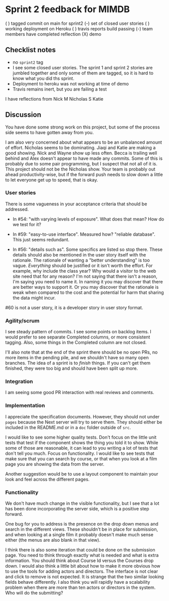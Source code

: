 # Sprint 2 feedback for MIMDB

( ) tagged commit on main for sprint2
(-) set of closed user stories
( ) working deployment on Heroku
( ) travis reports build passing
(-) team members have completed reflection
(X) demo

## Checklist notes

- no `sprint2` tag
- I see some closed user stories. The sprint 1 and sprint 2 stories are jumbled together and only some of them are tagged, so it is hard to know what you did ths sprint. 
- Deployment to heroku was not working at time of demo
- Travis remains inert, but you are failing a test


I have reflections from 
Nick M
Nicholas S
Katie

## Discussion

You have done some strong work on this project, but some of the process side seems to have gotten away from you. 

I am also very concerned about what appears to be an unbalanced amount of effort. Nicholas seems to be dominating. Jiaqi and Katie are making a good showing. Nick and Wayne show up less often. Becca is trailing well behind and Alex doesn't appear to have made any commits. Some of this is probably due to some pair programming, but I suspect that not all of it is. This project should not be the Nicholas show. Your team is probably out ahead productivity-wise, but if the forward push needs to slow down a little to let everyone get up to speed, that is okay.

### User stories

There is some vagueness in your acceptance criteria that should be addressed.

- In #54: "with varying levels of exposure". What does that mean? How do we test for it?

- In #59: "easy-to-use interface". Measured how? "reliable database". This just seems redundant.

- In #56: "details such as". Some specifics are listed so stop there. These details should also be mentioned in the user story itself with the rationale. The rationale of wanting a "better understanding" is too vague. _Everything_ should be justified or it isn't worth the effort. For example, why include the class year? Why would a visitor to the web site need that for any reason? I'm not saying that there isn't a reason, I'm saying you need to name it. In naming it you may discover that there are better ways to support it. Or you may discover that the rationale is weak when compared to the cost and the potential for harm that sharing the data might incur. 


#60 is not a user story, it is a developer story in user story format. 

### Agility/scrum

I see  steady pattern of commits. I see some points on backlog items. I would prefer to see separate Completed columns, or more consistent tagging. Also, some things in the Completed column are not closed.

I'll also note that at the end of the sprint there should be no open PRs, no more items in the pending pile, and we shouldn't have so many open branches. The idea of a sprint is to _finish_ things. If you can't get them finished, they were too big and should have been split up more.


### Integration

I am seeing some good PR interaction with real reviews and comments. 

### Implementation

I appreciate the specification documents. However, they should not under `pages` because the Next server will try to serve them. They should either be included in the README.md or in a `doc` folder outside of `src`.

I would like to see some higher quality tests. Don't focus on the little unit tests that test if the component shows the thing you told it to show. While some of those are reasonable, it can lead to you writing a lot of tests that don't tell you much. Focus on functionality. I would like to see tests that make sure that you can search by course, or that when you look at a film page you are showing the data from the server. 

Another suggestion would be to use a layout component to maintain your look and feel across the different pages. 


### Functionality

We don't have much change in the visible functionality, but I see that a lot has been done incorporating the server side, which is a positive step forward. 

One bug for you to address is the presence on the drop down menus and search in the different views. These shouldn't be in place for submission, and when looking at a single film it probably doesn't make much sense either (the menus are also blank in that view). 

I think there is also some iteration that could be done on the submission page. You need to think through exactly what is needed and what is extra information. You should think about Course Id versus the Courses drop down. I would also think a little bit about how to make it more obvious how to use the tools for adding actors and directors. The interface is not clear and click to remove is not expected. It is strange that the two similar looking fields behave differently. I also think you will rapidly have a scalability problem when there are more than ten actors or directors in the system. Who will do the submitting?